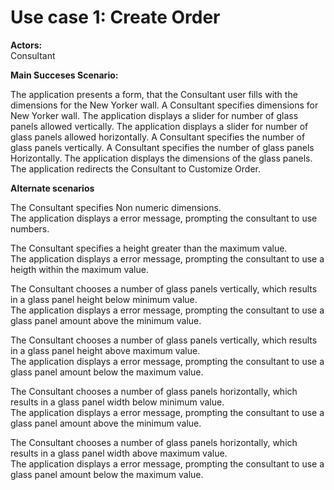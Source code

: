 # Use case 1: Create Order 

**Actors:**  
Consultant

**Main Succeses Scenario:**  

The application presents a form, that the Consultant user fills with the dimensions for the New Yorker wall.
A Consultant specifies dimensions for New Yorker wall.
The application displays a slider for number of glass panels allowed vertically.
The application displays a slider for number of glass panels allowed horizontally.
A Consultant specifies the number of glass panels vertically.
A Consultant specifies the number of glass panels Horizontally.
The application displays the dimensions of the glass panels. The application redirects the Consultant to Customize Order.

**Alternate scenarios**  

The Consultant specifies Non numeric dimensions.  
The application displays a error message, prompting the consultant to use numbers.  

The Consultant specifies a height greater than the maximum value.  
The application displays a error message, prompting the consultant to use a heigth within the maximum value.  

The Consultant chooses a number of glass panels vertically, which results in a glass panel height below minimum value.  
The application displays a error message, prompting the consultant to use a glass panel amount above the minimum value. 

The Consultant chooses a number of glass panels vertically, which results in a glass panel height above maximum value.  
The application displays a error message, prompting the consultant to use a glass panel amount below the maximum value. 

The Consultant chooses a number of glass panels horizontally, which results in a glass panel width below minimum value.  
The application displays a error message, prompting the consultant to use a glass panel amount above the minimum value.  

The Consultant chooses a number of glass panels horizontally, which results in a glass panel width above maximum value.  
The application displays a error message, prompting the consultant to use a glass panel amount below the maximum value.  
